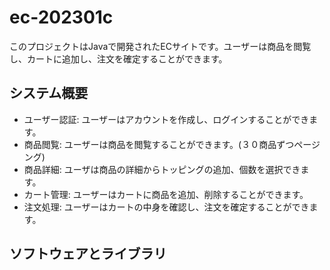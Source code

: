 # ec-202301c
このプロジェクトはJavaで開発されたECサイトです。ユーザーは商品を閲覧し、カートに追加し、注文を確定することができます。


## システム概要
* ユーザー認証: ユーザーはアカウントを作成し、ログインすることができます。
* 商品閲覧: ユーザーは商品を閲覧することができます。(３０商品ずつページング)
* 商品詳細: ユーザは商品の詳細からトッピングの追加、個数を選択できます。
* カート管理: ユーザーはカートに商品を追加、削除することができます。
* 注文処理: ユーザーはカートの中身を確認し、注文を確定することができます。

## ソフトウェアとライブラリ

